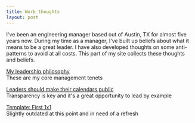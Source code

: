 ```yaml
---
title: Work thoughts
layout: post
---
```


I've been an engineering manager based out of Austin, TX for almost five years now. During my time as a manager, I've built up beliefs about what it means to be a great leader. I have also developed thoughts on some anti-patterns to avoid at all costs. This part of my site collects these thoughts and beliefs. 

[My leadership philosophy](/work/leadership-philosophy)\
These are my core management tenets

[Leaders should make their calendars public](/work/public-calendars)\
Transparency is key and it's a great opportunity to lead by example

[Template: First 1x1](/work/first-1x1)\
Slightly outdated at this point and in need of a refresh